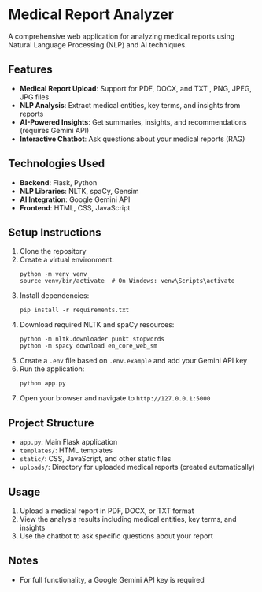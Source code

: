 # Medical Report Analyzer

A comprehensive web application for analyzing medical reports using Natural Language Processing (NLP) and AI techniques.

## Features

- **Medical Report Upload**: Support for PDF, DOCX, and TXT , PNG, JPEG, JPG files
- **NLP Analysis**: Extract medical entities, key terms, and insights from reports
- **AI-Powered Insights**: Get summaries, insights, and recommendations (requires Gemini API)
- **Interactive Chatbot**: Ask questions about your medical reports (RAG)

## Technologies Used

- **Backend**: Flask, Python
- **NLP Libraries**: NLTK, spaCy, Gensim
- **AI Integration**: Google Gemini API
- **Frontend**: HTML, CSS, JavaScript

## Setup Instructions

1. Clone the repository
2. Create a virtual environment:
   ```
   python -m venv venv
   source venv/bin/activate  # On Windows: venv\Scripts\activate
   ```
3. Install dependencies:
   ```
   pip install -r requirements.txt
   ```
4. Download required NLTK and spaCy resources:
   ```
   python -m nltk.downloader punkt stopwords
   python -m spacy download en_core_web_sm
   ```
5. Create a `.env` file based on `.env.example` and add your Gemini API key
6. Run the application:
   ```
   python app.py
   ```
7. Open your browser and navigate to `http://127.0.0.1:5000`

## Project Structure

- `app.py`: Main Flask application
- `templates/`: HTML templates
- `static/`: CSS, JavaScript, and other static files
- `uploads/`: Directory for uploaded medical reports (created automatically)

## Usage

1. Upload a medical report in PDF, DOCX, or TXT format
2. View the analysis results including medical entities, key terms, and insights
3. Use the chatbot to ask specific questions about your report

## Notes

- For full functionality, a Google Gemini API key is required
